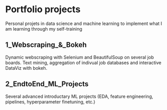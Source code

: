 <h1> Portfolio projects </h1>

Personal projets in data science and machine learning to implement what I am learning through my self-training

<h2> 1_Webscraping_&_Bokeh </h2>

Dynamic webscraping with Selenium and BeautifulSoup on several job boards. Text mining, aggregation of indivual job databases and interactive DataViz with bokeh.

<h2> 2_EndtoEnd_ML_Projects </h2>

Several advanced introductary ML projects (EDA, feature engineering, pipelines, hyperparameter finetuning, etc.)